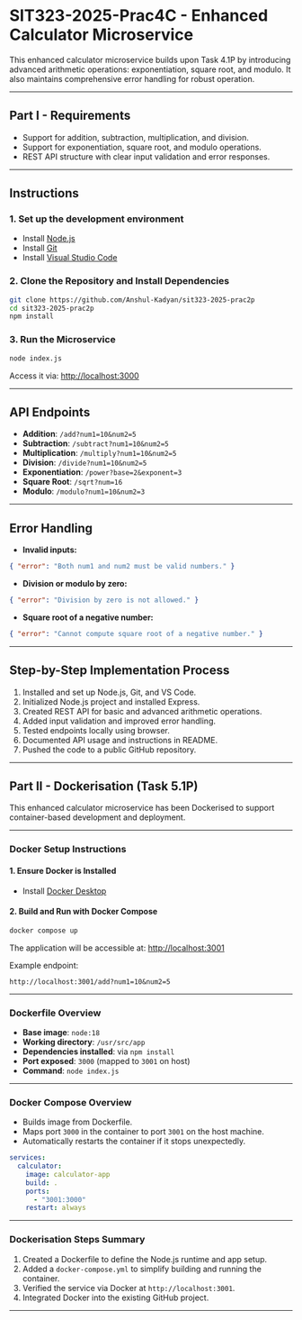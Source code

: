 # SIT323-2025-Prac4C - Enhanced Calculator Microservice

This enhanced calculator microservice builds upon Task 4.1P by introducing advanced arithmetic operations: exponentiation, square root, and modulo. It also maintains comprehensive error handling for robust operation.

---

## Part I - Requirements

- Support for addition, subtraction, multiplication, and division.
- Support for exponentiation, square root, and modulo operations.
- REST API structure with clear input validation and error responses.

---

## Instructions

### 1. Set up the development environment

- Install [Node.js](https://nodejs.org/en/download/)
- Install [Git](https://git-scm.com/)
- Install [Visual Studio Code](https://code.visualstudio.com/)

### 2. Clone the Repository and Install Dependencies

```bash
git clone https://github.com/Anshul-Kadyan/sit323-2025-prac2p
cd sit323-2025-prac2p
npm install
```

### 3. Run the Microservice

```bash
node index.js
```

Access it via: [http://localhost:3000](http://localhost:3000)

---

## API Endpoints

- **Addition**: `/add?num1=10&num2=5`
- **Subtraction**: `/subtract?num1=10&num2=5`
- **Multiplication**: `/multiply?num1=10&num2=5`
- **Division**: `/divide?num1=10&num2=5`
- **Exponentiation**: `/power?base=2&exponent=3`
- **Square Root**: `/sqrt?num=16`
- **Modulo**: `/modulo?num1=10&num2=3`

---

## Error Handling

- **Invalid inputs:**

```json
{ "error": "Both num1 and num2 must be valid numbers." }
```

- **Division or modulo by zero:**

```json
{ "error": "Division by zero is not allowed." }
```

- **Square root of a negative number:**

```json
{ "error": "Cannot compute square root of a negative number." }
```

---

## Step-by-Step Implementation Process

1. Installed and set up Node.js, Git, and VS Code.
2. Initialized Node.js project and installed Express.
3. Created REST API for basic and advanced arithmetic operations.
4. Added input validation and improved error handling.
5. Tested endpoints locally using browser.
6. Documented API usage and instructions in README.
7. Pushed the code to a public GitHub repository.

---

## Part II - Dockerisation (Task 5.1P)

This enhanced calculator microservice has been Dockerised to support container-based development and deployment.

---

### Docker Setup Instructions

#### 1. Ensure Docker is Installed

- Install [Docker Desktop](https://www.docker.com/products/docker-desktop)

#### 2. Build and Run with Docker Compose

```bash
docker compose up
```

The application will be accessible at: [http://localhost:3001](http://localhost:3001)

Example endpoint:

```
http://localhost:3001/add?num1=10&num2=5
```

---

### Dockerfile Overview

- **Base image**: `node:18`
- **Working directory**: `/usr/src/app`
- **Dependencies installed**: via `npm install`
- **Port exposed**: `3000` (mapped to `3001` on host)
- **Command**: `node index.js`

---

### Docker Compose Overview

- Builds image from Dockerfile.
- Maps port `3000` in the container to port `3001` on the host machine.
- Automatically restarts the container if it stops unexpectedly.

```yaml
services:
  calculator:
    image: calculator-app
    build: .
    ports:
      - "3001:3000"
    restart: always
```

---

### Dockerisation Steps Summary

1. Created a Dockerfile to define the Node.js runtime and app setup.
2. Added a `docker-compose.yml` to simplify building and running the container.
3. Verified the service via Docker at `http://localhost:3001`.
4. Integrated Docker into the existing GitHub project.

---
